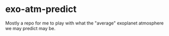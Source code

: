 # exo-atm-predict
Mostly a repo for me to play with what the "average" exoplanet atmosphere we may predict may be.
